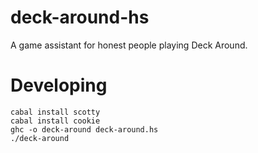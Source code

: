 deck-around-hs
==============

A game assistant for honest people playing Deck Around.

Developing
==========

```
cabal install scotty
cabal install cookie
ghc -o deck-around deck-around.hs
./deck-around
```

